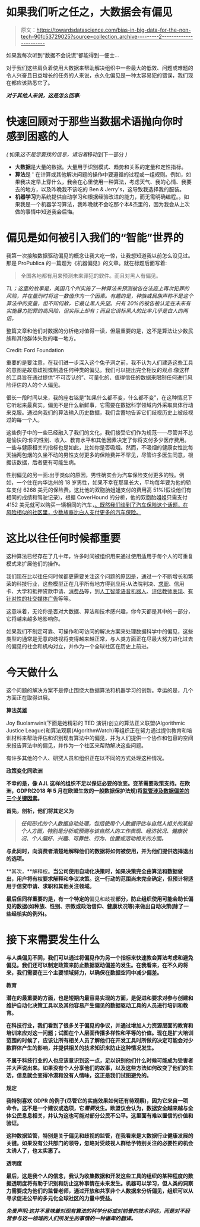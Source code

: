 # 如果我们听之任之，大数据会有偏见

> 原文：<https://towardsdatascience.com/bias-in-big-data-for-the-non-tech-90fc53729025?source=collection_archive---------2----------------------->

如果我每次听到“数据不会说谎”都能得到一便士…

对于我们这些肩负着使用大数据来帮助解决组织中一些最大的低效、问题或难题的令人兴奋且日益增长的任务的人来说，永久化偏见是一种太容易犯的错误，我们现在都应该熟悉它了。

***对于其他人来说，这是怎么回事:***

# **快速回顾**对于那些当数据术语抛向你时感到困惑的人

*(* 如果*这不是您要找的信息，请沿着*移动到下一部分 *)*

*   **大数据**是大量的数据。大量用于识别模式、趋势和关系的定量和定性指标。
*   **算法**是 **'** 在计算或其他解决问题的操作中要遵循的过程或一组规则。例如，如果我决定早上穿什么，我会在心里使用一种算法，考虑天气、我的心情、我要去的地方，以及昨晚我不该吃的 Ben & Jerry's，这导致我选择我的服装。
*   **机器学习**为系统提供自动学习和根据经验改进的能力，而无需明确编程。。如果我是一个机器学习算法，我昨晚就不会吃那个本&杰里的，因为我会从上次做的事情中知道我会后悔。

# 偏见是如何被引入我们的“智能”世界的

我第一次接触数据驱动偏见的概念让我大吃一惊，让我想知道我以前怎么没见过。那是 ProPublica 的一篇题为《机器偏见》的文章。就在标题后面写着:

> 全国各地都有用来预测未来罪犯的软件。而且对黑人有偏见。

*TL；这里的故事是，美国几个州实施了一种算法来预测被告在法庭上再次犯罪的风险，并在量刑时将这一数值作为一个因素。有趣的是，种族或民族声称不是这个算法中的变量，但不知何故，它最让黑人失望。只有 20%的被告被认定在未来有实施暴力犯罪的高风险，但实际上却有；而且它误标黑人的比率几乎是白人的两倍。*

整篇文章和他们对数据的分析绝对值得一读，但最重要的是，这不是算法让少数民族和其他群体失败的唯一地方。

Credit: Ford Foundation

重要的是要注意，在我们进一步深入这个兔子洞之前，我不认为人们建造这些工具的意图是故意歧视或制造任何种类的偏见。我们可以提出完全相反的观点:像这样的工具旨在通过提供“不可否认的”、可量化的、值得信任的数据来限制任何进行风险评估的人的个人偏见。

很长一段时间以来，我的座右铭是“如果什么都不变，什么都不变”，在这种情况下它听起来最真实。偏见不是什么新鲜事，它需要在数据科学领域内外采取具体行动来克服。通过向我们的算法输入历史数据，我们含蓄地告诉它们歧视历史上被歧视过的每一个人。

这些例子中的一些已经融入了我们的文化，我们接受它们作为规范——尽管并不总是愉快的:你的性别、收入、教育水平和其他因素决定了你将支付多少医疗费用。一些与健康相关的指标也是如此，比如你是否吸烟。然而，不吸烟的健康女性比每天抽两包烟的久坐不动的男性支付更多的保险费并不罕见，尽管许多医生同意，根据该数据，后者更有可能生病。

性别偏见的另一面:出于类似的原因，男性确实会为汽车保险支付更多的钱。例如，一个住在内华达州的 18 岁男性，如果不幸在那里长大，平均每年要为他的轿车支付 6268 美元的保险费。这比他的双胞胎姐姐支付的费用高 51%(假设他们有相同的成绩和驾驶记录)，根据 CoverHound 的分析，他的双胞胎姐姐只需支付 4152 美元就可以购买一辆相同的汽车，[。既然我们谈到了汽车保险这个话题，在风险相似的社区里，](https://coverhound.com/press/coverhound-on-cbs-news-how-men-can-beat-gender-bias-in-car-insurance)[少数族裔比白人支付更多的汽车保险。](https://www.propublica.org/article/minority-neighborhoods-higher-car-insurance-premiums-white-areas-same-risk)

# **这比以往任何时候都重要**

这种算法已经存在了几十年，许多时间被组织用来通过使用适用于每个人的可重复模式来扩展他们的操作。

我们现在比以往任何时候都更需要关注这个问题的原因是，通过一个不断增长和繁荣的科技行业，这些模型正在几乎所有地方得到应用:从法院判决、[求职](https://hbr.org/2016/12/hiring-algorithms-are-not-neutral)、信用卡、大学和抵押贷款申请、[消费品](http://business.time.com/2012/05/18/when-consumers-pay-more-due-to-race-or-gender/)等，到[人工智能语音机器人](https://www.technologyreview.com/s/602950/how-to-fix-silicon-valleys-sexist-algorithms/)、[评估教师表现](https://qz.com/819245/data-scientist-cathy-oneil-on-the-cold-destructiveness-of-big-data/)、[有针对性的社交媒体广告](https://www.cmu.edu/news/stories/archives/2015/july/online-ads-research.html)等等。

这意味着，无论你是否对大数据、算法和技术感兴趣，你今天都是其中的一部分，它将越来越多地影响你。

如果我们不制定可靠、可操作和可访问的解决方案来处理数据科学中的偏见，这些类型的通常是无意的歧视将变得越来越正常，与人类方面正在尽最大努力进化过去的偏见的社会和机构对立，并作为一个全球社区在历史上前进。

# **今天做什么**

这个问题的解决方案不是停止围绕大数据算法和机器学习的创新。幸运的是，几个方面正在取得进展。

**算法英雄**

Joy Buolamwini(下面是她精彩的 TED 演讲)创立的算法正义联盟(Algorithmic Justice League)和算法观察(AlgorithmWatch)等组织正在努力通过提供教育和培训材料来帮助评估和识别现有算法中的偏见，并为人们提供一个协作和包容的空间来报告算法中的偏见，并作为一个社区来帮助解决这些问题。

有许多其他的个人、研究人员和组织正在以不同的方式处理这种情况。

**政策变化同**[](https://en.wikipedia.org/wiki/General_Data_Protection_Regulation)****欧洲****

**不幸的是，像 AJL 这样的组织不足以保证必要的改变。变革需要政策支持。在欧洲，GDPR(2018 年 5 月在欧盟生效的一般数据保护法规)将[监管涉及数据偏差的三个关键因素](https://blog.acolyer.org/2017/01/31/european-union-regulations-on-algorithmic-decision-making-and-a-right-to-explanation/)。**

**首先，**剖析**，他们将其定义为**

> ***任何形式的个人数据自动处理，包括使用个人数据评估与自然人相关的某些个人方面，特别是分析或预测与该自然人的工作表现、经济状况、健康状况、个人偏好、兴趣、可靠性、行为、位置或活动相关的方面。***

**与此同时，向消费者清楚地解释他们的数据将如何被使用，并为他们提供选择退出的选项。**

**其次，**解释权。**当公司使用自动化决策时，如果决策完全由算法和数据做出，用户将有权要求解释和争议决策。这一行动的范围尚未完全确定，但预计将适用于信贷申请、求职和其他关注领域。**

**最后但同样重要的是，有一个特定的**偏见和歧视**部分，防止组织使用可能会助长偏见的数据(如种族、性别、宗教或政治信仰、健康状况等)来做出自动决策(除了一些经核实的例外)。**

# **接下来需要发生什么**

**与人类偏见不同，我们可以通过将偏见作为另一个指标来快速教会算法考虑和避免偏见。我们还可以制定政策来防止数据驱动偏差的发生。在我看来，在不久的将来，我们需要在三个主要领域努力，以确保在数据空间中减少偏差。**

****教育****

**潜在的最重要的方面，也是短期内最容易实现的方面，是促进和要求对参与创建和维护自动化决策工具以及其他容易产生偏见的数据驱动工具的人员进行培训和教育。**

**在科技行业，我们看到了很多关于偏见的争议，并通过增加人力资源层面的教育和培训来应对这一问题；试图在个人层面传播多样性和平等的价值。现在是扩大培训范围的时候了，应该让所有相关人员了解他们在开发工具时所做的决定可能会对少数群体产生的影响，并提供相关的技术知识来防止这种情况发生。**

**不属于科技行业的人也应该意识到这一点，足以识别他们什么时候可能成为受害者并大声说出来。如果没有个人分享他们的故事，以及这些方法如何改变了他们的生活，信息就会变得冷漠和没有人情味，这正是我们试图避免的。**

****规定****

**我特别喜欢 GDPR 的例子(尽管它的实施效果如何还有待观察)，因为它来自一项命令。这不是一个建议或选项，它*需要*发生。欧盟议会认为，数据安全越来越与全体公民息息相关，并认为这也可能对部分公民不公平。这里面有难以置信的价值和验证。**

**这种数据监管，特别是关于偏见和歧视的监管，在我看来是大数据行业健康发展的关键。如果没有公共部门的领导，忽略对受歧视人群给予特别关注的必要性的机会太诱人了，也太实惠了。**

****透明度****

**最后，这是我个人的信念，我认为收集数据和开发这些工具的组织的某种程度的数据透明度将有助于识别和防止这种事情在未来发生。机器可以学习，但人类的洞察力需要成为他们的监督老师，通过开放和共享非个人数据来分析偏见，组织可以从寻求促进公平的多元化全球社区的力量中受益。**

***免责声明:这并不意味着对现有算法的科学分析或对前景的技术评估，而是对不经常参与这一领域的人们所发生的事情的一种谦卑的翻译。***
